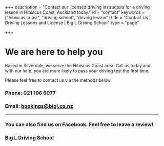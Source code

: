 +++
description = "Contact our licensed driving instructors for a driving lesson in Hibiscus Coast, Auckland today."
id = "contact"
keywords = ["hibiscus coast", "driving school", "driving lesson"]
title = "Contact Us | Driving Lessons and License | Big L Driving School"
type = "page"

+++

# We are here to help you

Based in Silverdale, we serve the Hibiscus Coast area. Call us today and with our help, you are more likely to pass your driving test the first time.

Please feel free to contact us via the methods below.

### Phone: 021 106 6077

### Email: [bookings@bigl.co.nz](mailto:bookings@bigl.co.nz?Subject=Big%20L%20site%20booking%20enquiry&Body=%5BPlease%20include%20a%20phone%20number%20with%20your%20email%20so%20we%20can%20contact%20you%5D)

<hr>

### You can also find us on Facebook. Feel free to leave a review!

### [Big L Driving School](https://www.facebook.com/BigLDrivingSchool)

